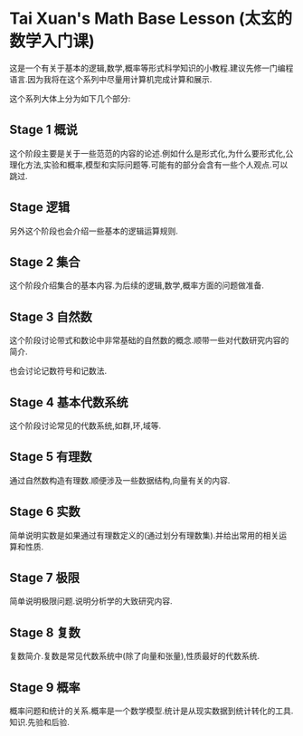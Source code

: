 # Tai Xuan's Math Base Lesson (太玄的数学入门课)

这是一个有关于基本的逻辑,数学,概率等形式科学知识的小教程.建议先修一门编程语言.因为我将在这个系列中尽量用计算机完成计算和展示.

这个系列大体上分为如下几个部分:

## Stage 1 概说

这个阶段主要是关于一些范范的内容的论述.例如什么是形式化,为什么要形式化,公理化方法,实验和概率,模型和实际问题等.可能有的部分会含有一些个人观点.可以跳过.

## Stage  逻辑

另外这个阶段也会介绍一些基本的逻辑运算规则.

## Stage 2 集合

这个阶段介绍集合的基本内容.为后续的逻辑,数学,概率方面的问题做准备.

## Stage 3 自然数

这个阶段讨论带式和数论中非常基础的自然数的概念.顺带一些对代数研究内容的简介.

也会讨论记数符号和记数法.

## Stage 4 基本代数系统

这个阶段讨论常见的代数系统,如群,环,域等.

## Stage 5 有理数

通过自然数构造有理数.顺便涉及一些数据结构,向量有关的内容.

## Stage 6 实数

简单说明实数是如果通过有理数定义的(通过划分有理数集).并给出常用的相关运算和性质.

## Stage 7 极限

简单说明极限问题.说明分析学的大致研究内容.

## Stage 8 复数

复数简介.复数是常见代数系统中(除了向量和张量),性质最好的代数系统.

## Stage 9 概率

概率问题和统计的关系.概率是一个数学模型.统计是从现实数据到统计转化的工具.知识.先验和后验.
